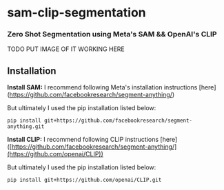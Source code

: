 # sam-clip-segmentation

<h3> Zero Shot Segmentation using Meta's SAM && OpenAI's CLIP</h3>

TODO PUT IMAGE OF IT WORKING HERE


## Installation

**Install SAM:**
I recommend following Meta's installation instructions [here] (https://github.com/facebookresearch/segment-anything/)

But ultimately I used the pip installation listed below:
``` 
pip install git+https://github.com/facebookresearch/segment-anything.git
```

**Install CLIP:**
I recommend following CLIP instructions [here] ([https://github.com/facebookresearch/segment-anything/](https://github.com/openai/CLIP))

But ultimately I used the pip installation listed below:
``` 
pip install git+https://github.com/openai/CLIP.git
```

